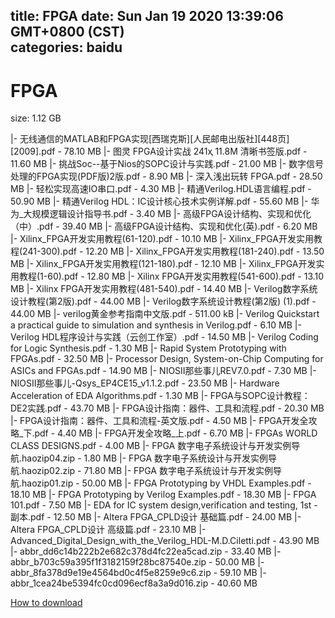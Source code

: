 
title: FPGA
date: Sun Jan 19 2020 13:39:06 GMT+0800 (CST)    
categories: baidu
---

# FPGA
size: 1.12 GB
 
 
|- 无线通信的MATLAB和FPGA实现[西瑞克斯][人民邮电出版社][448页][2009].pdf - 78.10 MB
|- 图灵 FPGA设计实战 241ҳ 11.8M 清晰书签版.pdf - 11.60 MB
|- 挑战Soc--基于Nios的SOPC设计与实践.pdf - 21.00 MB
|- 数字信号处理的FPGA实现(PDF版)2版.pdf - 8.90 MB
|- 深入浅出玩转 FPGA.pdf - 28.50 MB
|- 轻松实现高速IO串口.pdf - 4.30 MB
|- 精通Verilog.HDL语言编程.pdf - 50.90 MB
|- 精通Verilog HDL：IC设计核心技术实例详解.pdf - 55.60 MB
|- 华为_大规模逻辑设计指导书.pdf - 3.40 MB
|- 高级FPGA设计结构、实现和优化（中）.pdf - 39.40 MB
|- 高级FPGA设计结构、实现和优化(英).pdf - 6.20 MB
|- Xilinx_FPGA开发实用教程(61-120).pdf - 10.10 MB
|- Xilinx_FPGA开发实用教程(241-300).pdf - 12.20 MB
|- Xilinx_FPGA开发实用教程(181-240).pdf - 13.50 MB
|- Xilinx_FPGA开发实用教程(121-180).pdf - 12.10 MB
|- Xilinx_FPGA开发实用教程(1-60).pdf - 12.80 MB
|- Xilinx FPGA开发实用教程(541-600).pdf - 13.10 MB
|- Xilinx FPGA开发实用教程(481-540).pdf - 14.40 MB
|- Verilog数字系统设计教程(第2版).pdf - 44.00 MB
|- Verilog数字系统设计教程(第2版) (1).pdf - 44.00 MB
|- verilog黄金参考指南中文版.pdf - 511.00 kB
|- Verilog Quickstart a practical guide to simulation and synthesis in Verilog.pdf - 6.10 MB
|- Verilog HDL程序设计与实践（云创工作室）.pdf - 14.50 MB
|- Verilog Coding for Logic Synthesis.pdf - 1.30 MB
|- Rapid System Prototyping with FPGAs.pdf - 32.50 MB
|- Processor Design, System-on-Chip Computing for ASICs and FPGAs.pdf - 14.90 MB
|- NIOSII那些事儿REV7.0.pdf - 7.30 MB
|- NIOSII那些事儿-Qsys_EP4CE15_v1.1.2.pdf - 23.50 MB
|- Hardware Acceleration of EDA Algorithms.pdf - 1.30 MB
|- FPGA与SOPC设计教程：DE2实践.pdf - 43.70 MB
|- FPGA设计指南：器件、工具和流程.pdf - 20.30 MB
|- FPGA设计指南：器件、工具和流程-英文版.pdf - 4.50 MB
|- FPGA开发全攻略_下.pdf - 4.40 MB
|- FPGA开发全攻略_上.pdf - 6.70 MB
|- FPGAs WORLD CLASS DESIGNS.pdf - 4.00 MB
|- FPGA 数字电子系统设计与开发实例导航.haozip04.zip - 1.80 MB
|- FPGA 数字电子系统设计与开发实例导航.haozip02.zip - 71.80 MB
|- FPGA 数字电子系统设计与开发实例导航.haozip01.zip - 50.00 MB
|- FPGA Prototyping by VHDL Examples.pdf - 18.10 MB
|- FPGA Prototyping by Verilog Examples.pdf - 18.30 MB
|- FPGA 101.pdf - 7.50 MB
|- EDA for IC system design,verification and testing, 1st - 副本.pdf - 12.50 MB
|- Altera FPGA_CPLD设计 基础篇.pdf - 24.00 MB
|- Altera FPGA_CPLD设计 高级篇.pdf - 23.10 MB
|- Advanced_Digital_Design_with_the_Verilog_HDL-M.D.Ciletti.pdf - 43.90 MB
|- abbr_dd6c14b222b2e682c378d4fc22ea5cad.zip - 33.40 MB
|- abbr_b703c59a395f1f3182159f28bc87540e.zip - 50.00 MB
|- abbr_8fa378d9e19e4564bd0c4f5e8259e9c6.zip - 59.10 MB
|- abbr_1cea24be5394fc0cd096ecf8a3a9d016.zip - 40.60 MB

[How to download](https://bpcam.bemobtrk.com/go/2ceec3aa-1ca2-46d6-b9ff-aaa5c184517c?jno=511)
